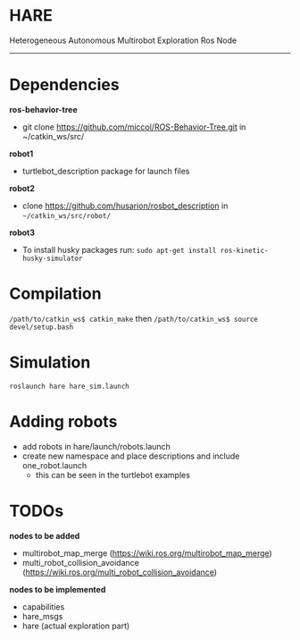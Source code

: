 # HARE
Heterogeneous Autonomous Multirobot Exploration Ros Node

--------
# Dependencies
**ros-behavior-tree**
- git clone https://github.com/miccol/ROS-Behavior-Tree.git in ~/catkin_ws/src/

**robot1**
- turtlebot_description package for launch files

**robot2**
- clone https://github.com/husarion/rosbot_description in ```~/catkin_ws/src/robot/```

**robot3**
- To install husky packages run: ```sudo apt-get install ros-kinetic-husky-simulator```




# Compilation
`/path/to/catkin_ws$ catkin_make`
then
`/path/to/catkin_ws$ source devel/setup.bash`

# Simulation
`roslaunch hare hare_sim.launch`

# Adding robots
- add robots in hare/launch/robots.launch
- create new namespace and place descriptions and include one_robot.launch
  - this can be seen in the turtlebot examples

# TODOs
**nodes to be added**
- multirobot_map_merge (https://wiki.ros.org/multirobot_map_merge)
- multi_robot_collision_avoidance (https://wiki.ros.org/multi_robot_collision_avoidance)

**nodes to be implemented**
- capabilities
- hare_msgs
- hare (actual exploration part)
